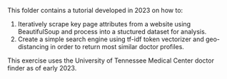 This folder contains a tutorial developed in 2023 on how to:

1. Iteratively scrape key page attributes from a website using BeautifulSoup and process into a stuctured dataset for analysis.
2. Create a simple search engine using tf-idf token vectorizer and geo-distancing in order to return most similar doctor profiles.

This exercise uses the University of Tennessee Medical Center doctor finder as of early 2023.
